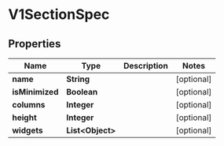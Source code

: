 

# V1SectionSpec

## Properties

Name | Type | Description | Notes
------------ | ------------- | ------------- | -------------
**name** | **String** |  |  [optional]
**isMinimized** | **Boolean** |  |  [optional]
**columns** | **Integer** |  |  [optional]
**height** | **Integer** |  |  [optional]
**widgets** | **List&lt;Object&gt;** |  |  [optional]



